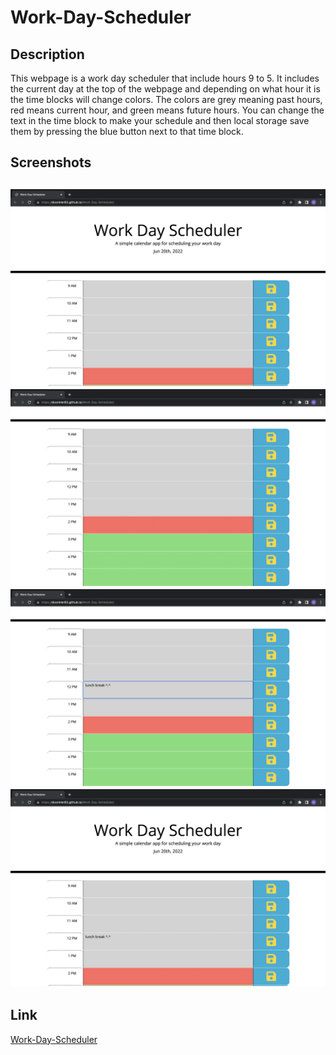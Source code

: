 # Work-Day-Scheduler

<h2>Description</h2>
  
<p>This webpage is a work day scheduler that include hours 9 to 5. It includes the current day at the top of the webpage and depending on what hour it is the time blocks will change colors. The colors are grey meaning past hours, red means current hour, and green means future hours. You can change the text in the time block to make your schedule and then local storage save them by pressing the blue button next to that time block.</p>
  
<h2>Screenshots<h2>

<img src="./screenshots/screenshot_1.png" alt="screenshot top of webpage">
<img src="./screenshots/screenshot_2.png" alt="screenshot bottom of webpage">
<img src="./screenshots/screenshot_3.png" alt="screenshot typing in time block">
<img src="./screenshots/screenshot_4.png" alt="screenshot saving time block">

<h2>Link</h2>

<a href="https://dcontrer83.github.io/Work-Day-Scheduler/">Work-Day-Scheduler</a>
